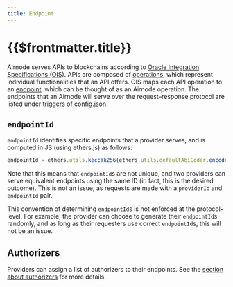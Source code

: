 ```yaml
---
title: Endpoint
---
```


# {{$frontmatter.title}}

<TocHeader />
<TOC class="table-of-contents" :include-level="[2,3]" />

Airnode serves APIs to blockchains according to [Oracle Integration Specifications (OIS)](../../airnode/specifications/ois.md).
APIs are composed of [operations](../../airnode/specifications/ois.md#_4-4-paths), which represent individual functionalities that an API offers.
OIS maps each API operation to an [endpoint](../../airnode/specifications/ois.md#_5-endpoints), which can be thought of as an Airnode operation.
The endpoints that an Airnode will serve over the request–response protocol are listed under [triggers](../../airnode/specifications/config-json.md#triggers) of [config.json](../../airnode/specifications/config-json.md).

## `endpointId`

`endpointId` identifies specific endpoints that a provider serves, and is computed in JS (using ethers.js) as follows:

```js
endpointId = ethers.utils.keccak256(ethers.utils.defaultAbiCoder.encode(['string'], [`${OIS_TITLE}/${ENDPOINT_NAME}`]));
```

Note that this means that `endpointId`s are not unique, and two providers can serve equivalent endpoints using the same ID (in fact, this is the desired outcome).
This is not an issue, as requests are made with a `providerId` and `endpointId` pair.

This convention of determining `endpointId`s is not enforced at the protocol-level.
For example, the provider can choose to generate their `endpointId`s randomly, and as long as their requesters use correct `endpointId`s, this will not be an issue.

## Authorizers

Providers can assign a list of authorizers to their endpoints.
See the [section about authorizers](authorizer.md) for more details.
